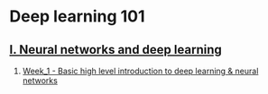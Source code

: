 # Deep learning 101

## [I. Neural networks and deep learning](https://github.com/Bipinskapz/deep-learning-101/tree/master/Neural%20networks%20and%20deep%20learning)
   1. [Week_1 - Basic high level introduction to deep learning & neural networks]((https://github.com/Bipinskapz/deep-learning-101/tree/master/Neural%20networks%20and%20deep%20learning/Week_1))
     

